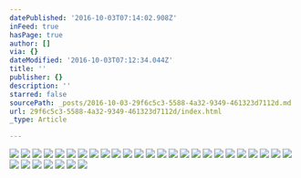 ```yaml
---
datePublished: '2016-10-03T07:14:02.908Z'
inFeed: true
hasPage: true
author: []
via: {}
dateModified: '2016-10-03T07:12:34.044Z'
title: ''
publisher: {}
description: ''
starred: false
sourcePath: _posts/2016-10-03-29f6c5c3-5588-4a32-9349-461323d7112d.md
url: 29f6c5c3-5588-4a32-9349-461323d7112d/index.html
_type: Article

---
```

![](https://the-grid-user-content.s3-us-west-2.amazonaws.com/27cc04ba-5654-4c69-b6a6-f78b143e6f84.jpg)
![](https://the-grid-user-content.s3-us-west-2.amazonaws.com/34bd9801-3f85-4885-b102-bbfc28512915.jpg)
![](https://the-grid-user-content.s3-us-west-2.amazonaws.com/b200b3eb-1c73-42a6-ba61-20523e28cdc1.jpg)
![](https://the-grid-user-content.s3-us-west-2.amazonaws.com/aabdea38-cc3f-4702-b57b-ac6aeec4a173.jpg)
![](https://the-grid-user-content.s3-us-west-2.amazonaws.com/f141ca35-1820-4617-ac55-ee2b5a0c0367.jpg)
![](https://the-grid-user-content.s3-us-west-2.amazonaws.com/871420ce-dd4c-4b5f-b407-fc2f12e8a595.jpg)
![](https://the-grid-user-content.s3-us-west-2.amazonaws.com/d87a4fa0-f597-4a97-bcb8-48ac339aca99.jpg)
![](https://the-grid-user-content.s3-us-west-2.amazonaws.com/0f4bfef6-9ac1-42ca-b6fe-48347bf69009.jpg)
![](https://the-grid-user-content.s3-us-west-2.amazonaws.com/b589c9a7-c2a1-448b-8bcc-1630107254b2.jpg)
![](https://the-grid-user-content.s3-us-west-2.amazonaws.com/b085c3a6-0af1-43aa-917d-f4a7a5c9545d.jpg)
![](https://the-grid-user-content.s3-us-west-2.amazonaws.com/c832b514-cbc9-467a-9c77-58f19af36fc1.jpg)
![](https://the-grid-user-content.s3-us-west-2.amazonaws.com/0790d909-aa79-4482-aabf-67f4568726e0.jpg)
![](https://the-grid-user-content.s3-us-west-2.amazonaws.com/147d58ac-32f8-4bc2-9c07-9869ca89d034.jpg)
![](https://the-grid-user-content.s3-us-west-2.amazonaws.com/b28a6e2d-9a78-49cb-9797-0360ab6393bf.jpg)
![](https://the-grid-user-content.s3-us-west-2.amazonaws.com/f5beff3c-f3a0-4732-bdba-68313b228aa1.jpg)
![](https://the-grid-user-content.s3-us-west-2.amazonaws.com/28e15fdd-928c-419b-a968-4cf3c5b09ac2.jpg)
![](https://the-grid-user-content.s3-us-west-2.amazonaws.com/11f30bb2-914b-4c0f-9110-cc5e5df9ef4a.jpg)
![](https://the-grid-user-content.s3-us-west-2.amazonaws.com/178aa60b-53c1-4ea9-a972-02dbef004fde.jpg)
![](https://the-grid-user-content.s3-us-west-2.amazonaws.com/05ea95ec-daa9-43a2-a32e-97152bba21ed.jpg)
![](https://the-grid-user-content.s3-us-west-2.amazonaws.com/aeaa319f-9071-4b25-80ab-f9823b63f213.jpg)
![](https://the-grid-user-content.s3-us-west-2.amazonaws.com/41fade46-7e51-444a-8ead-e491f3ea773f.jpg)
![](https://the-grid-user-content.s3-us-west-2.amazonaws.com/2be68e25-0c7c-4d3c-9edc-638f243d25e4.jpg)
![](https://the-grid-user-content.s3-us-west-2.amazonaws.com/977ed4dd-e13b-48e1-8e11-8cbe4be0ba22.jpg)
![](https://the-grid-user-content.s3-us-west-2.amazonaws.com/65f64f0b-f547-4cc5-933f-55e6e819e9af.jpg)
![](https://the-grid-user-content.s3-us-west-2.amazonaws.com/53bb5268-bbcd-4867-aa3c-c887bd0ce4a3.jpg)
![](https://the-grid-user-content.s3-us-west-2.amazonaws.com/05e54d7d-1b04-4aca-be3e-feacd535e5e2.jpg)
![](https://the-grid-user-content.s3-us-west-2.amazonaws.com/eae1a25b-e429-44b8-b4d3-539e02e00aca.jpg)
![](https://the-grid-user-content.s3-us-west-2.amazonaws.com/d1925442-d5a1-4f00-8058-36947d5b6788.jpg)
![](https://the-grid-user-content.s3-us-west-2.amazonaws.com/1026d87f-bd34-47d8-b19a-b763e8185306.jpg)
![](https://the-grid-user-content.s3-us-west-2.amazonaws.com/3f8fa6ae-6aa6-4bf2-9ea9-d7b44ed0b3b3.jpg)
![](https://the-grid-user-content.s3-us-west-2.amazonaws.com/ab419468-4b63-480f-9eb6-c6b2ddd9c1d8.jpg)
![](https://the-grid-user-content.s3-us-west-2.amazonaws.com/f36d5f45-a118-4179-aa2f-9a21e06e95d2.jpg)